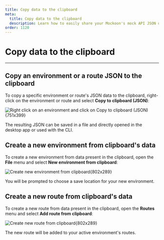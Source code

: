 ```yaml
---
title: Copy data to the clipboard
meta:
  title: Copy data to the clipboard
  description: Learn how to easily share your Mockoon's mock API JSON definitions with your team by copying them to the clipboard and importing them in the application
order: 1120
---
```


# Copy data to the clipboard

---

## Copy an environment or a route JSON to the clipboard

To copy a specific environment or route's JSON data to the clipboard, right-click on the environment or route and select **Copy to clipboard (JSON)**:

![Right click on an environment and click on Copy to clipboard (JSON){751x399}](docs-img:export-clipboard-env.png)

The resulting JSON can be saved in a file and directly opened in the desktop app or used with the CLI.

## Create a new environment from clipboard's data

To create a new environment from data present in the clipboard, open the **File** menu and select **New environment from clipboard**:

![Create new environment from clipboard{802x289}](/images/docs/shared/new-environment-from-clipboard.png)

You will be prompted to choose a save location for your new environment.

## Create a new route from clipboard's data

To create a new route from data present in the clipboard, open the **Routes** menu and select **Add route from clipboard**:

![Create new route from clipboard{802x289}](/images/docs/shared/new-route-from-clipboard.png)

The new route will be added to your active environment's routes.
